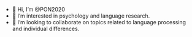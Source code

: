 - 👋 Hi, I’m @PON2020
- 👀 I’m interested in psychology and language research.
- 💞️ I’m looking to collaborate on topics related to language processing and individual differences.

<!---
PON2020/PON2020 is a ✨ special ✨ repository because its `README.md` (this file) appears on your GitHub profile.
You can click the Preview link to take a look at your changes.
--->

